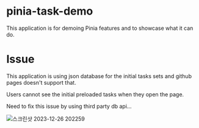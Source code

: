 # pinia-task-demo

This application is for demoing Pinia features and to showcase what it can do.

# Issue

This application is using json database for the initial tasks sets and github pages doesn't support that.

Users cannot see the initial preloaded tasks when they open the page.

Need to fix this issue by using third party db api...


![스크린샷 2023-12-26 202259](https://github.com/yuneKim/pinia-tasks-demo/assets/143244098/b418fc40-eed5-4775-86cd-784d1bc394a1)
